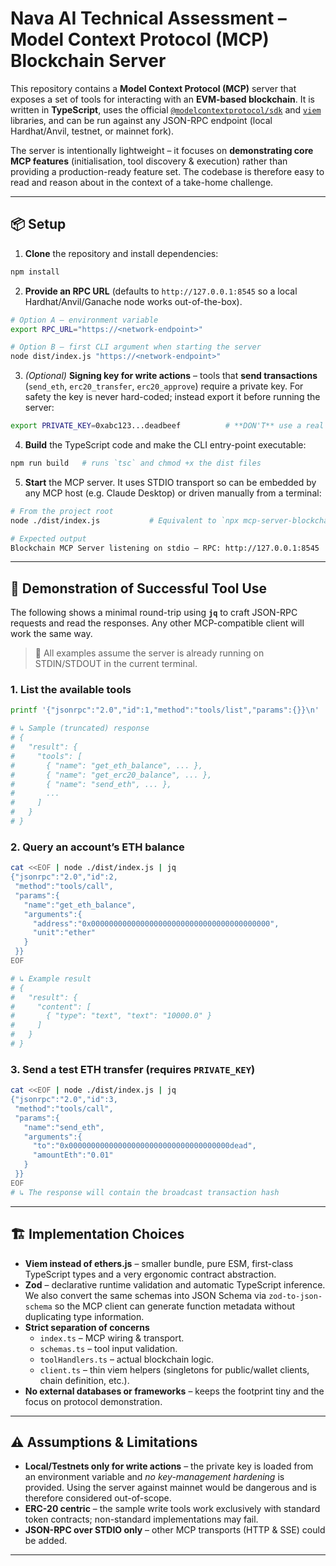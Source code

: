 # Nava AI Technical Assessment – Model Context Protocol (MCP) Blockchain Server

This repository contains a **Model Context Protocol (MCP)** server that exposes a set of tools for interacting with an **EVM-based blockchain**.  It is written in **TypeScript**, uses the official [`@modelcontextprotocol/sdk`](https://www.npmjs.com/package/@modelcontextprotocol/sdk) and [`viem`](https://viem.sh/) libraries, and can be run against any JSON-RPC endpoint (local Hardhat/Anvil, testnet, or mainnet fork).

The server is intentionally lightweight – it focuses on **demonstrating core MCP features** (initialisation, tool discovery & execution) rather than providing a production-ready feature set.  The codebase is therefore easy to read and reason about in the context of a take-home challenge.

---

## 📦  Setup

1. **Clone** the repository and install dependencies:

```bash
npm install
```

2. **Provide an RPC URL** (defaults to `http://127.0.0.1:8545` so a local Hardhat/Anvil/Ganache node works out-of-the-box).

```bash
# Option A – environment variable
export RPC_URL="https://<network-endpoint>"

# Option B – first CLI argument when starting the server
node dist/index.js "https://<network-endpoint>"
```

3. *(Optional)* **Signing key for write actions** – tools that **send transactions** (`send_eth`, `erc20_transfer`, `erc20_approve`) require a private key.  For safety the key is never hard-coded; instead export it before running the server:

```bash
export PRIVATE_KEY=0xabc123...deadbeef          # **DON'T** use a real mainnet key!
```

4. **Build** the TypeScript code and make the CLI entry-point executable:

```bash
npm run build   # runs `tsc` and chmod +x the dist files
```

5. **Start** the MCP server.  It uses STDIO transport so can be embedded by any MCP host (e.g. Claude Desktop) or driven manually from a terminal:

```bash
# From the project root
node ./dist/index.js           # Equivalent to `npx mcp-server-blockchain` once published

# Expected output
Blockchain MCP Server listening on stdio – RPC: http://127.0.0.1:8545
```

---

## 🚀  Demonstration of Successful Tool Use

The following shows a minimal round-trip using **`jq`** to craft JSON-RPC requests and read the responses.  Any other MCP-compatible client will work the same way.

> 📝  All examples assume the server is already running on STDIN/STDOUT in the current terminal.

### 1. List the available tools

```bash
printf '{"jsonrpc":"2.0","id":1,"method":"tools/list","params":{}}\n' | node ./dist/index.js | jq

# ↳ Sample (truncated) response
# {
#   "result": {
#     "tools": [
#       { "name": "get_eth_balance", ... },
#       { "name": "get_erc20_balance", ... },
#       { "name": "send_eth", ... },
#       ...
#     ]
#   }
# }
```

### 2. Query an account’s ETH balance

```bash
cat <<EOF | node ./dist/index.js | jq
{"jsonrpc":"2.0","id":2,
 "method":"tools/call",
 "params":{
   "name":"get_eth_balance",
   "arguments":{
     "address":"0x0000000000000000000000000000000000000000",
     "unit":"ether"
   }
 }}
EOF

# ↳ Example result
# {
#   "result": {
#     "content": [
#       { "type": "text", "text": "10000.0" }
#     ]
#   }
# }
```

### 3. Send a test ETH transfer (requires `PRIVATE_KEY`)

```bash
cat <<EOF | node ./dist/index.js | jq
{"jsonrpc":"2.0","id":3,
 "method":"tools/call",
 "params":{
   "name":"send_eth",
   "arguments":{
     "to":"0x000000000000000000000000000000000000dead",
     "amountEth":"0.01"
   }
 }}
EOF
# ↳ The response will contain the broadcast transaction hash
```

---

## 🏗️  Implementation Choices

* **Viem instead of ethers.js** – smaller bundle, pure ESM, first-class TypeScript types and a very ergonomic contract abstraction.
* **Zod** – declarative runtime validation and automatic TypeScript inference.  We also convert the same schemas into JSON Schema via `zod-to-json-schema` so the MCP client can generate function metadata without duplicating type information.
* **Strict separation of concerns**  
  * `index.ts` – MCP wiring & transport.  
  * `schemas.ts` – tool input validation.  
  * `toolHandlers.ts` – actual blockchain logic.  
  * `client.ts` – thin viem helpers (singletons for public/wallet clients, chain definition, etc.).
* **No external databases or frameworks** – keeps the footprint tiny and the focus on protocol demonstration.

---

## ⚠️  Assumptions & Limitations

* **Local/Testnets only for write actions** – the private key is loaded from an environment variable and *no key-management hardening* is provided.  Using the server against mainnet would be dangerous and is therefore considered out-of-scope.
* **ERC-20 centric** – the sample write tools work exclusively with standard token contracts; non-standard implementations may fail.
* **JSON-RPC over STDIO only** – other MCP transports (HTTP & SSE) could be added.

---


